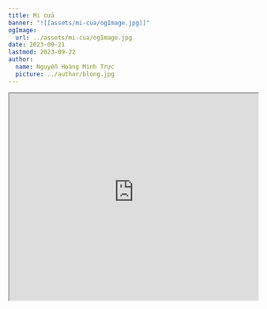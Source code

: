 ```yaml
---
title: Mi cửa
banner: "![[assets/mi-cua/ogImage.jpg]]"
ogImage:
  url: ../assets/mi-cua/ogImage.jpg
date: 2023-09-21
lastmod: 2023-09-22
author:
  name: Nguyễn Hoàng Minh Trực
  picture: ../author/blong.jpg
---
```

<iframe src="https://projectscanner.streamlit.app/mi-cua/?embed=true" style="height:420px;width:100%;"></iframe>